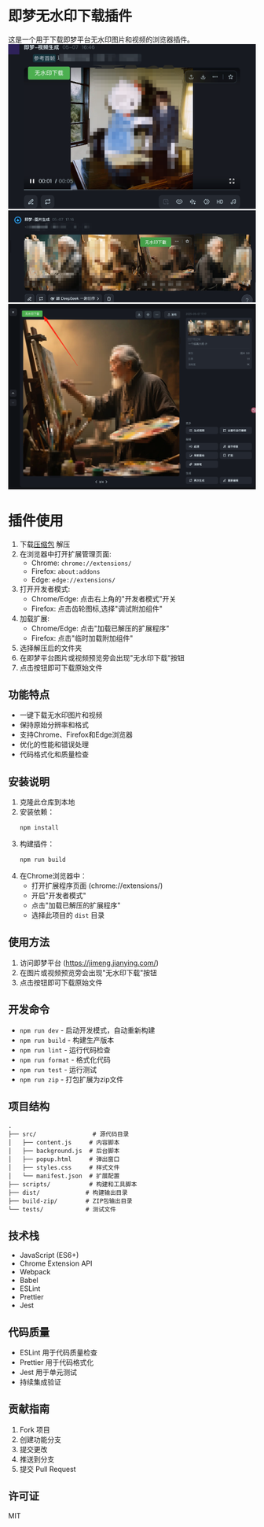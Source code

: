 # 即梦无水印下载插件

这是一个用于下载即梦平台无水印图片和视频的浏览器插件。
![alt text](assets/image.png)
![alt text](assets/image-1.png)
![alt text](assets/image-2.png)

# 插件使用
1. 下载[压缩包](https://github.com/user-attachments/files/21030732/jimeng-no-watermark-v1.0.0.zip) 解压
2. 在浏览器中打开扩展管理页面:
   - Chrome: `chrome://extensions/`
   - Firefox: `about:addons`
   - Edge: `edge://extensions/`
3. 打开开发者模式:
   - Chrome/Edge: 点击右上角的"开发者模式"开关
   - Firefox: 点击齿轮图标,选择"调试附加组件"
4. 加载扩展:
   - Chrome/Edge: 点击"加载已解压的扩展程序"
   - Firefox: 点击"临时加载附加组件"
5. 选择解压后的文件夹
6. 在即梦平台图片或视频预览旁会出现"无水印下载"按钮
7. 点击按钮即可下载原始文件

## 功能特点

- 一键下载无水印图片和视频
- 保持原始分辨率和格式
- 支持Chrome、Firefox和Edge浏览器
- 优化的性能和错误处理
- 代码格式化和质量检查


## 安装说明

1. 克隆此仓库到本地
2. 安装依赖：
   ```bash
   npm install
   ```
3. 构建插件：
   ```bash
   npm run build
   ```
4. 在Chrome浏览器中：
   - 打开扩展程序页面 (chrome://extensions/)
   - 开启"开发者模式"
   - 点击"加载已解压的扩展程序"
   - 选择此项目的 `dist` 目录

## 使用方法

1. 访问即梦平台 (https://jimeng.jianying.com/)
2. 在图片或视频预览旁会出现"无水印下载"按钮
3. 点击按钮即可下载原始文件

## 开发命令

- `npm run dev` - 启动开发模式，自动重新构建
- `npm run build` - 构建生产版本
- `npm run lint` - 运行代码检查
- `npm run format` - 格式化代码
- `npm run test` - 运行测试
- `npm run zip` - 打包扩展为zip文件

## 项目结构

```
.
├── src/                # 源代码目录
│   ├── content.js     # 内容脚本
│   ├── background.js  # 后台脚本
│   ├── popup.html     # 弹出窗口
│   ├── styles.css     # 样式文件
│   └── manifest.json  # 扩展配置
├── scripts/           # 构建和工具脚本
├── dist/             # 构建输出目录
├── build-zip/        # ZIP包输出目录
└── tests/            # 测试文件
```

## 技术栈

- JavaScript (ES6+)
- Chrome Extension API
- Webpack
- Babel
- ESLint
- Prettier
- Jest

## 代码质量

- ESLint 用于代码质量检查
- Prettier 用于代码格式化
- Jest 用于单元测试
- 持续集成验证

## 贡献指南

1. Fork 项目
2. 创建功能分支
3. 提交更改
4. 推送到分支
5. 提交 Pull Request

## 许可证

MIT 
